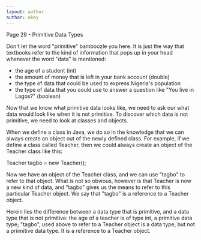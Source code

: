 ```yaml
---
layout: author
author: okey
---
```

Page 29 - Primitive Data Types

Don't let the word "primitive" bamboozle you here. It is just the way that textbooks refer 
to the kind of information that pops up in your head whenever the word "data" is mentioned:
- the age of a student (int)
- the amount of money that is left in your bank account (double)
- the type of data that could be used to express Nigeria's population
- the type of data that you could use to answer a question like "You live in Lagos?" (boolean)

Now that we know what primitive data looks like, we need to ask our what data would look 
like when it is not primitive. To discover which data is not primitive, we need to look at classes 
and objects.

When we define a class in Java, we do so in the knowledge that we can always create an object 
out of the newly defined class. For example, if we define a class called Teacher, then we could 
always create an object of the Teacher class like this:

Teacher tagbo = new Teacher();

Now we have an object of the Teacher class, and we can use "tagbo" to refer to that object. 
What is not so obvious, however is that Teacher is now a new kind of data, and "tagbo" gives
us the means to refer to this particular Teacher object. We say that "tagbo" is a reference 
to a Teacher object.

Herein lies the difference between a data type that is primitive, and a data type that is not primitive: 
the age of a teacher is of type int, a primitive data type; "tagbo", used above to refer to a 
Teacher object is a data type, but not a priimitive data type. It is a reference to a Teacher 
object.
